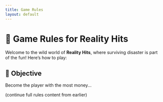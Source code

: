 ```yaml
---
title: Game Rules
layout: default
---
```


# 🎲 Game Rules for Reality Hits

Welcome to the wild world of **Reality Hits**, where surviving disaster is part of the fun! Here’s how to play:

## 🧩 Objective
Become the player with the most money...

(continue full rules content from earlier)
